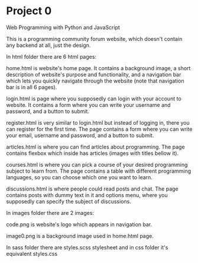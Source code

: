 # Project 0

Web Programming with Python and JavaScript


This is a programming community forum website, which doesn't contain any backend at all, just the design.



In html folder there are 6 html pages:

home.html is website's home page. It contains a background image, a short description of website's purpose and functionality, and a navigation bar which lets you quickly navigate through the website (note that navigation bar is in all 6 pages).

login.html is page where you supposedly can login with your account to website. It contains a form where you can write your username and password, and a button to submit.

register.html is very similar to login.html but instead of logging in, there you can register for the first time. The page contains a form where you can write your email, username and password, and a button to submit.

articles.html is where you can find articles about programming. The page contains flexbox which inside has articles (images with titles bellow it).

courses.html is where you can pick a course of your desired programming subject to learn from. The page contains a table with different programming languages, so you can choose which one you want to learn.

discussions.html is where people could read posts and chat. The page contains posts with dummy text in it and options menu, where you supposedly can specify the subject of discussions.


In images folder there are 2 images:

code.png is website's logo which appears in navigation bar.

image0.png is a background image used in home.html page.


In sass folder there are styles.scss stylesheet and in css folder it's equivalent styles.css

